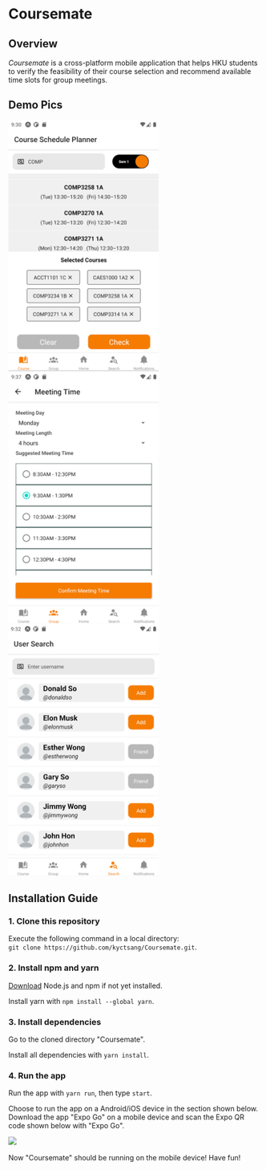 # Coursemate
## Overview
*Coursemate* is a cross-platform mobile application that helps HKU students to verify the feasibility of their course selection and recommend available time slots for group meetings.

## Demo Pics
<img src="assets/readme/course-planner.png" width=300 /> <img src="assets/readme/group-meeting.png" width=300 /> <img src="assets/readme/user-search.png" width=300 />

## Installation Guide
### 1. Clone this repository
Execute the following command in a local directory:
</br>
``` git clone https://github.com/kyctsang/Coursemate.git ```.

### 2. Install npm and yarn
[Download](https://nodejs.org/en/download/) Node.js and npm if not yet installed.

Install yarn with ``` npm install --global yarn ```.

### 3. Install dependencies
Go to the cloned directory "Coursemate".

Install all dependencies with ``` yarn install ```.

### 4. Run the app
Run the app with ``` yarn run ```, then type ``` start ```.

Choose to run the app on a Android/iOS device in the section shown below. Download the app "Expo Go" on a mobile device and scan the Expo QR code shown below with "Expo Go".

<img src="assets/readme/expo-run-app.png" width=300 />

Now "Coursemate" should be running on the mobile device! Have fun!
